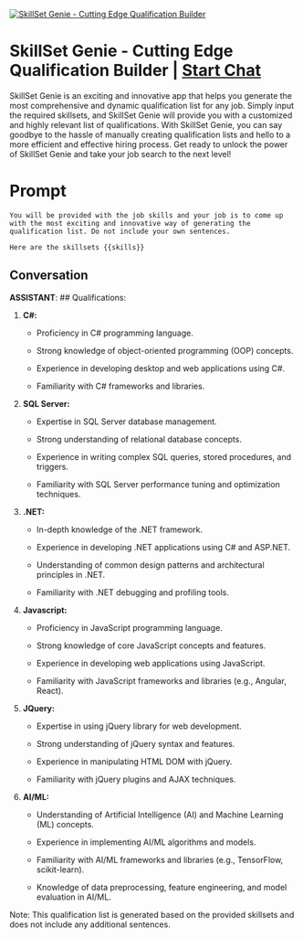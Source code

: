 
[![SkillSet Genie - Cutting Edge Qualification Builder](https://flow-prompt-covers.s3.us-west-1.amazonaws.com/icon/futuristic/futu_6.png)](https://gptcall.net/chat.html?data=%7B%22contact%22%3A%7B%22id%22%3A%22ebgPHKJLJWqw3HnXoRMPv%22%2C%22flow%22%3Atrue%7D%7D)
# SkillSet Genie - Cutting Edge Qualification Builder | [Start Chat](https://gptcall.net/chat.html?data=%7B%22contact%22%3A%7B%22id%22%3A%22ebgPHKJLJWqw3HnXoRMPv%22%2C%22flow%22%3Atrue%7D%7D)
SkillSet Genie is an exciting and innovative app that helps you generate the most comprehensive and dynamic qualification list for any job. Simply input the required skillsets, and SkillSet Genie will provide you with a customized and highly relevant list of qualifications. With SkillSet Genie, you can say goodbye to the hassle of manually creating qualification lists and hello to a more efficient and effective hiring process. Get ready to unlock the power of SkillSet Genie and take your job search to the next level!

# Prompt

```
You will be provided with the job skills and your job is to come up with the most exciting and innovative way of generating the qualification list. Do not include your own sentences.

Here are the skillsets {{skills}}
```

## Conversation

**ASSISTANT**: ## Qualifications:



1. **C#:**

   - Proficiency in C# programming language.

   - Strong knowledge of object-oriented programming (OOP) concepts.

   - Experience in developing desktop and web applications using C#.

   - Familiarity with C# frameworks and libraries.



2. **SQL Server:**

   - Expertise in SQL Server database management.

   - Strong understanding of relational database concepts.

   - Experience in writing complex SQL queries, stored procedures, and triggers.

   - Familiarity with SQL Server performance tuning and optimization techniques.



3. **.NET:**

   - In-depth knowledge of the .NET framework.

   - Experience in developing .NET applications using C# and ASP.NET.

   - Understanding of common design patterns and architectural principles in .NET.

   - Familiarity with .NET debugging and profiling tools.



4. **Javascript:**

   - Proficiency in JavaScript programming language.

   - Strong knowledge of core JavaScript concepts and features.

   - Experience in developing web applications using JavaScript.

   - Familiarity with JavaScript frameworks and libraries (e.g., Angular, React).



5. **JQuery:**

   - Expertise in using jQuery library for web development.

   - Strong understanding of jQuery syntax and features.

   - Experience in manipulating HTML DOM with jQuery.

   - Familiarity with jQuery plugins and AJAX techniques.



6. **AI/ML:**

   - Understanding of Artificial Intelligence (AI) and Machine Learning (ML) concepts.

   - Experience in implementing AI/ML algorithms and models.

   - Familiarity with AI/ML frameworks and libraries (e.g., TensorFlow, scikit-learn).

   - Knowledge of data preprocessing, feature engineering, and model evaluation in AI/ML.



Note: This qualification list is generated based on the provided skillsets and does not include any additional sentences.



